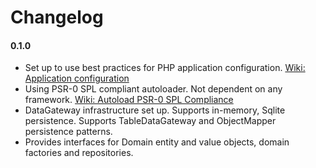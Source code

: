 # Changelog

#### 0.1.0
* Set up to use best practices for PHP application configuration. [Wiki: Application configuration](https://github.com/code-ninja-io/d3x/wiki/Application-Configuration)
* Using PSR-0 SPL compliant autoloader.  Not dependent on any framework. [Wiki: Autoload PSR-0 SPL Compliance](https://github.com/code-ninja-io/d3x/wiki/Autoload-PSR-0-and-SPL-Compliant)
* DataGateway infrastructure set up.  Supports in-memory, Sqlite persistence.  Supports TableDataGateway and ObjectMapper persistence patterns.
* Provides interfaces for Domain entity and value objects, domain factories and repositories.
